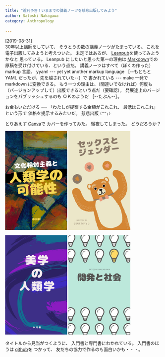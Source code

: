 ```yaml
---
title: "近刊予告！いままでの講義ノーツを慈悲出版してみよう"
author: Satoshi Nakagawa
category: Anthropology

---
```


[2019-08-31]  
 30年以上講師をしていて、
そうとうの数の講義ノーツがたまっている。
これを電子出版してみようと考えついた。
未定ではあるが、
[Leanpub](https://leanpub.com/)を使ってみようかなと
思っている。
Leanpub にしたいと思った第一の理由は
[Markdown](https://ja.wikipedia.org/wiki/Markdown)での
原稿を受け付けている、という点だ。
講義ノーツはすべて（ぼくの作った） markup 言語、
yyaml --- yet yet another markup language
［--もともと YAML だったが、先を越されていた--］で
書かれている ---
make 一発で markdown に変換できる。
もう一つの理由は、（間違いでなければ）何度も
（バージョンアップして）出版できるという点だ（要確認）。
発展途上のバージョンをパブリッシュするのも
ＯＫのようだ
［--たぶん--］。

 お金もいただける ---
「わたしが提案する金額がこれこれ、
最低はこれこれ」という形で
価格を提示するみたいだ。
慈悲出版 `(^^;)`

 とりあえず
[Canva](https://www.canva.com/ja_jp/)で
カバーを作ってみた。
徹夜してしまった。
どうだろうか？

<a href="/pict/2019-09-01-cover-2.jpg"><img src="/pict/2019-09-01-cover-2.jpg" alt="" width="200"/></a>
<a href="/pict/2019-09-01-cover-1.jpg"><img src="/pict/2019-09-01-cover-1.jpg" alt="" width="200"/></a>

<a href="/pict/2019-09-01-cover-3.jpg"><img src="/pict/2019-09-01-cover-3.jpg" alt="" width="200"/></a>
<a href="/pict/2019-09-01-cover-4.jpg"><img src="/pict/2019-09-01-cover-4.jpg" alt="" width="200"/></a>

 タイトルから見当がつくように、
入門書と専門書にわかれている。
入門書のほうは [github](github.com)を
つかって、
友だちの協力で作るのも面白いかも・・・。

